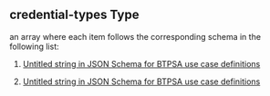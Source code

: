 ## credential-types Type

an array where each item follows the corresponding schema in the following list:

1.  [Untitled string in JSON Schema for BTPSA use case definitions](btpsa-usecase-properties-services-items-allof-1-then-allof-37-then-allof-0-then-properties-parameters-properties-xs-security-properties-oauth2-configuration-properties-credential-types-items-0.md "check type definition")

2.  [Untitled string in JSON Schema for BTPSA use case definitions](btpsa-usecase-properties-services-items-allof-1-then-allof-37-then-allof-0-then-properties-parameters-properties-xs-security-properties-oauth2-configuration-properties-credential-types-items-1.md "check type definition")
